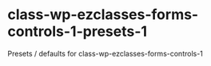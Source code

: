 class-wp-ezclasses-forms-controls-1-presets-1
=============================================

Presets / defaults for class-wp-ezclasses-forms-controls-1
